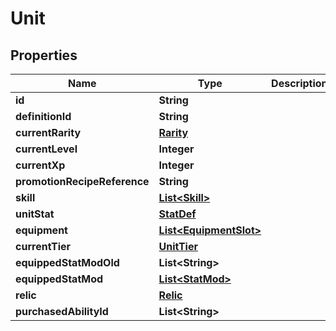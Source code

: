 

# Unit


## Properties

| Name | Type | Description | Notes |
|------------ | ------------- | ------------- | -------------|
|**id** | **String** |  |  [optional] |
|**definitionId** | **String** |  |  [optional] |
|**currentRarity** | [**Rarity**](Rarity.md) |  |  [optional] |
|**currentLevel** | **Integer** |  |  [optional] |
|**currentXp** | **Integer** |  |  [optional] |
|**promotionRecipeReference** | **String** |  |  [optional] |
|**skill** | [**List&lt;Skill&gt;**](Skill.md) |  |  [optional] |
|**unitStat** | [**StatDef**](StatDef.md) |  |  [optional] |
|**equipment** | [**List&lt;EquipmentSlot&gt;**](EquipmentSlot.md) |  |  [optional] |
|**currentTier** | [**UnitTier**](UnitTier.md) |  |  [optional] |
|**equippedStatModOld** | **List&lt;String&gt;** |  |  [optional] |
|**equippedStatMod** | [**List&lt;StatMod&gt;**](StatMod.md) |  |  [optional] |
|**relic** | [**Relic**](Relic.md) |  |  [optional] |
|**purchasedAbilityId** | **List&lt;String&gt;** |  |  [optional] |




